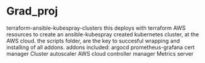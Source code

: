 # Grad_proj
terraform-ansible-kubespray-clusters
this deploys with terraform AWS resources  to create an ansible-kubespray created kubernetes cluster, at the AWS cloud.
the scripts folder, are the key to succesful wrapping and installing of all addons.
addons included:
argocd
prometheus-grafana
cert manager
Cluster autoscaler
AWS cloud controller manager
Metrics server

